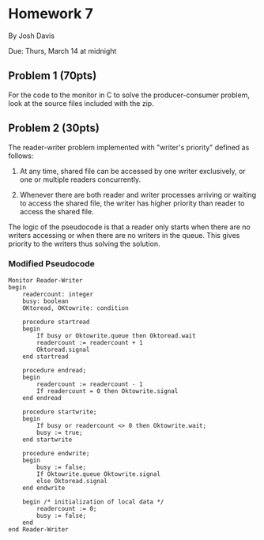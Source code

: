 Homework 7
==========

By Josh Davis

Due: Thurs, March 14 at midnight

## Problem 1 (70pts)

For the code to the monitor in C to solve the producer-consumer problem, look at
the source files included with the zip.


## Problem 2 (30pts)

The reader-writer problem implemented with "writer's priority" defined as
follows:

 1. At any time, shared file can be accessed by one writer exclusively, or one
    or multiple readers concurrently.

 2. Whenever there are both reader and writer processes arriving or waiting to
    access the shared file, the writer has higher priority than reader to access
    the shared file.

The logic of the pseudocode is that a reader only starts when there are no
writers accessing or when there are no writers in the queue. This gives priority
to the writers thus solving the solution.

### Modified Pseudocode

    Monitor Reader-Writer
    begin
        readercount: integer 
        busy: boolean 
        OKtoread, OKtowrite: condition

        procedure startread
        begin
            If busy or Oktowrite.queue then Oktoread.wait
            readercount := readercount + 1
            Oktoread.signal
        end startread

        procedure endread;
        begin
            readercount := readercount - 1
            If readercount = 0 then Oktowrite.signal
        end endread

        procedure startwrite;
        begin
            If busy or readercount <> 0 then Oktowrite.wait;
            busy := true;
        end startwrite

        procedure endwrite;
        begin
            busy := false;
            If Oktowrite.queue Oktowrite.signal
            else Oktoread.signal
        end endwrite

        begin /* initialization of local data */
            readercount := 0;
            busy := false;
        end
    end Reader-Writer
